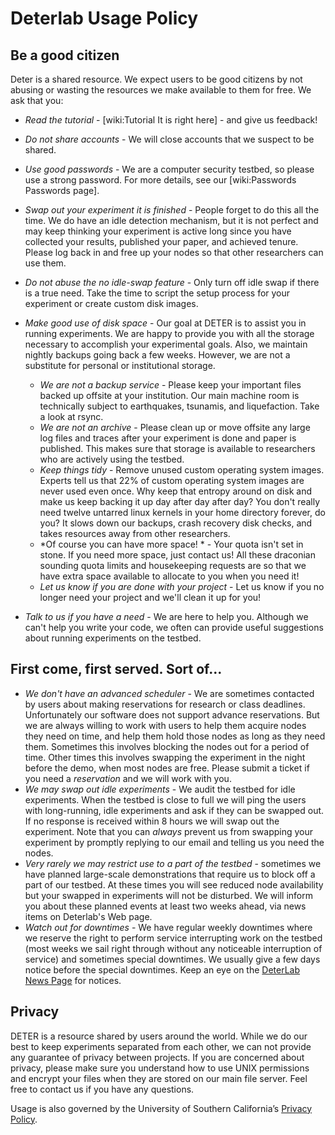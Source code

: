 # Deterlab Usage Policy

 ## Be a good citizen
 Deter is a shared resource.  We expect users to be good citizens by not abusing or wasting the resources we make available to them for free.  We ask that you:
* *Read the tutorial* -  [wiki:Tutorial It is right here] - and give us feedback!
* *Do not share accounts* - We will close accounts that we suspect to be shared.
* *Use good passwords* - We are a computer security testbed, so please use a strong password.  For more details, see our [wiki:Passwords Passwords page].
* *Swap out your experiment it is finished* -  People forget to do this all the time.  We do have an idle detection mechanism, but it is not perfect and may keep thinking your experiment is active long since you have collected your results, published your paper, and achieved tenure.  Please log back in and free up your nodes so that other researchers can use them.
* *Do not abuse the no idle-swap feature* -  Only turn off idle swap if there is a true need.  Take the time to script the setup process for your experiment or create custom disk images.
* *Make good use of disk space* - Our goal at DETER is to assist you in running experiments.  We are happy to provide you with all the storage necessary to accomplish your experimental goals.  Also, we maintain nightly backups going back a few weeks.  However, we are not a substitute for personal or institutional storage.
  * *We are not a backup service* - Please keep your important files backed up offsite at your institution.  Our main machine room is technically subject to earthquakes, tsunamis, and liquefaction.  Take a look at rsync.
  * *We are not an archive* - Please clean up or move offsite any large log files and traces after your experiment is done and paper is published.  This makes sure that storage is available to researchers who are actively using the testbed.
  * *Keep things tidy* - Remove unused custom operating system images.  Experts tell us that 22% of custom operating system images are never used even once.  Why keep that entropy around on disk and make us keep backing it up day after day after day?  You don't really need twelve untarred linux kernels in your home directory forever, do you?  It slows down our backups, crash recovery disk checks, and takes resources away from other researchers.
  * *Of course you can have more space! * - Your quota isn't set in stone.  If you need more space, just contact us!  All these draconian sounding quota limits and housekeeping requests are so that we have extra space available to allocate to you when you need it!
  * *Let us know if you are done with your project* - Let us know if you no longer need your project and we'll clean it up for you!

* *Talk to us if you have a need* - We are here to help you.  Although we can't help you write your code, we often can provide useful suggestions about running experiments on the testbed.

## First come, first served.  Sort of...
* *We don't have an advanced scheduler* - We are sometimes contacted by users about making reservations for research or class deadlines. Unfortunately our software does not support advance reservations. But we are always willing to work with users to help them acquire nodes they need on time, and help them hold those nodes as long as they need them. Sometimes this involves blocking the nodes out for a period of time. Other times this involves swapping the experiment in the night before the demo, when most nodes are free. Please submit a ticket if you need a _reservation_ and we will work with you. 
* *We may swap out idle experiments* - We audit the testbed for idle experiments. When the testbed is close to full we will ping the users with long-running, idle experiments and ask if they can be swapped out. If no response is received within 8 hours we will swap out the experiment. Note that you can _always_ prevent us from swapping your experiment by promptly replying to our email and telling us you need the nodes.
* *Very rarely we may restrict use to a part of the testbed* - sometimes we have planned large-scale demonstrations that require us to block off a part of our testbed. At these times you will see reduced node availability but your swapped in experiments will not be disturbed. We will inform you about these planned events at least two weeks ahead, via news items on Deterlab's Web page.
* *Watch out for downtimes* - We have regular weekly downtimes where we reserve the right to perform service interrupting work on the testbed (most weeks we sail right through without any noticeable interruption of service) and sometimes special downtimes.  We usually give a few days notice before the special downtimes.  Keep an eye on the [DeterLab News Page](http://www.isi.deterlab.net/news.php) for notices.

## Privacy

DETER is a resource shared by users around the world.  While we do our best to keep experiments separated from each other, we can not provide any guarantee of privacy between projects.  If you are concerned about privacy, please make sure you understand how to use UNIX permissions and encrypt your files when they are stored on our main file server.  Feel free to contact us if you have any questions.

Usage is also governed by the University of Southern California’s [Privacy Policy](http://policies.usc.edu/p2admOpBus/privacy_personal_information.html).
